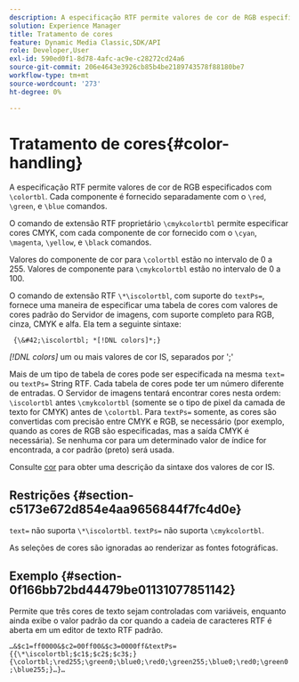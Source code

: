 ```yaml
---
description: A especificação RTF permite valores de cor de RGB especificados com &bsol;colortbl. Cada componente é fornecido separadamente com os comandos &bsol;red, &bsol;green e &bsol;blue.
solution: Experience Manager
title: Tratamento de cores
feature: Dynamic Media Classic,SDK/API
role: Developer,User
exl-id: 590ed0f1-8d78-4afc-ac9e-c28272cd24a6
source-git-commit: 206e4643e3926cb85b4be2189743578f88180be7
workflow-type: tm+mt
source-wordcount: '273'
ht-degree: 0%

---
```


# Tratamento de cores{#color-handling}

A especificação RTF permite valores de cor de RGB especificados com `\colortbl`. Cada componente é fornecido separadamente com o `\red`, `\green`, e `\blue` comandos.

O comando de extensão RTF proprietário `\cmykcolortbl` permite especificar cores CMYK, com cada componente de cor fornecido com o `\cyan`, `\magenta`, `\yellow`, e `\black` comandos.

Valores do componente de cor para `\colortbl` estão no intervalo de 0 a 255. Valores de componente para `\cmykcolortbl` estão no intervalo de 0 a 100.

O comando de extensão RTF `\*\iscolortbl`, com suporte do `textPs=`, fornece uma maneira de especificar uma tabela de cores com valores de cores padrão do Servidor de imagens, com suporte completo para RGB, cinza, CMYK e alfa. Ela tem a seguinte sintaxe:

` {\&#42;\iscolortbl; *[!DNL colors]*;}`

*[!DNL colors]* um ou mais valores de cor IS, separados por &#39;;&#39;

Mais de um tipo de tabela de cores pode ser especificada na mesma `text=` ou `textPs=` String RTF. Cada tabela de cores pode ter um número diferente de entradas. O Servidor de imagens tentará encontrar cores nesta ordem: `\iscolortbl` antes `\cmykcolortbl` (somente se o tipo de pixel da camada de texto for CMYK) antes de `\colortbl`. Para `textPs=` somente, as cores são convertidas com precisão entre CMYK e RGB, se necessário (por exemplo, quando as cores de RGB são especificadas, mas a saída CMYK é necessária). Se nenhuma cor para um determinado valor de índice for encontrada, a cor padrão (preto) será usada.

Consulte [cor](/help/aem-is-ir-api/is-api/http-ref/image-serving-api-ref/c-http-protocol-reference/c-data-types/r-is-http-color.md) para obter uma descrição da sintaxe dos valores de cor IS.

## Restrições {#section-c5173e672d854e4aa9656844f7fc4d0e}

`text=` não suporta `\*\iscolortbl`. `textPs=` não suporta `\cmykcolortbl`.

As seleções de cores são ignoradas ao renderizar as fontes fotográficas.

## Exemplo {#section-0f166bb72bd44479be01131077851142}

Permite que três cores de texto sejam controladas com variáveis, enquanto ainda exibe o valor padrão da cor quando a cadeia de caracteres RTF é aberta em um editor de texto RTF padrão.

`…&$c1=ff0000&$c2=00ff00&$c3=0000ff&textPs={{\*\iscolortbl;$c1$;$c2$;$c3$;}{\colortbl;\red255;\green0;\blue0;\red0;\green255;\blue0;\red0;\green0;\blue255;}…}…`
